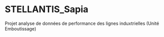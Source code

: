 # STELLANTIS_Sapia
Projet analyse de données de performance des lignes induxtrielles (Unité Emboutissage)
